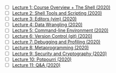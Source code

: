 - [ ] [Lecture 1: Course Overview + The Shell (2020)](https://www.youtube.com/watch?v=Z56Jmr9Z34Q)
- [ ] [Lecture 2: Shell Tools and Scripting (2020)](https://www.youtube.com/watch?v=kgII-YWo3Zw)
- [ ] [Lecture 3: Editors (vim) (2020)](https://www.youtube.com/watch?v=a6Q8Na575qc)
- [ ] [Lecture 4: Data Wrangling (2020)](https://www.youtube.com/watch?v=sz_dsktIjt4)
- [ ] [Lecture 5: Command-line Environment (2020)](https://www.youtube.com/watch?v=e8BO_dYxk5c)
- [ ] [Lecture 6: Version Control (git) (2020)](https://www.youtube.com/watch?v=2sjqTHE0zok)
- [ ] [Lecture 7: Debugging and Profiling (2020)](https://www.youtube.com/watch?v=l812pUnKxME)
- [ ] [Lecture 8: Metaprogramming (2020)](https://www.youtube.com/watch?v=_Ms1Z4xfqv4)
- [ ] [Lecture 9: Security and Cryptography (2020)](https://www.youtube.com/watch?v=tjwobAmnKTo)
- [ ] [Lecture 10: Potpourri (2020)](https://www.youtube.com/watch?v=JZDt-PRq0uo)
- [ ] [Lecture 11: Q&A (2020)](https://www.youtube.com/watch?v=Wz50FvGG6xU)
